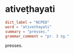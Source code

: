 # ativeṭhayati

``` toml
dict_label = "NCPED"
word = "ativeṭhayati"
summary = "presses."
grammar_comment = "pr. 3 sg."
```

presses.


